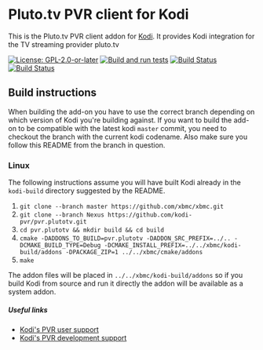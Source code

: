 # Pluto.tv PVR client for Kodi

This is the Pluto.tv PVR client addon for [Kodi](https://kodi.tv). It provides Kodi integration for the TV streaming provider pluto.tv

[![License: GPL-2.0-or-later](https://img.shields.io/badge/License-GPL%20v2+-blue.svg)](LICENSE.md)
[![Build and run tests](https://github.com/kodi-pvr/pvr.plutotv/actions/workflows/build.yml/badge.svg?branch=Omega)](https://github.com/kodi-pvr/pvr.plutotv/actions/workflows/build.yml)
[![Build Status](https://dev.azure.com/teamkodi/kodi-pvr/_apis/build/status/kodi-pvr.pvr.plutotv?branchName=Omega)](https://dev.azure.com/teamkodi/kodi-pvr/_build/latest?definitionId=81&branchName=Omega)
[![Build Status](https://jenkins.kodi.tv/view/Addons/job/kodi-pvr/job/pvr.plutotv/job/Omega/badge/icon)](https://jenkins.kodi.tv/blue/organizations/jenkins/kodi-pvr%2Fpvr.plutotv/branches/)

## Build instructions

When building the add-on you have to use the correct branch depending on which version of Kodi you're building against.
If you want to build the add-on to be compatible with the latest kodi `master` commit, you need to checkout the branch with the current kodi codename.
Also make sure you follow this README from the branch in question.

### Linux

The following instructions assume you will have built Kodi already in the `kodi-build` directory
suggested by the README.

1. `git clone --branch master https://github.com/xbmc/xbmc.git`
2. `git clone --branch Nexus https://github.com/kodi-pvr/pvr.plutotv.git`
3. `cd pvr.plutotv && mkdir build && cd build`
4. `cmake -DADDONS_TO_BUILD=pvr.plutotv -DADDON_SRC_PREFIX=../.. -DCMAKE_BUILD_TYPE=Debug -DCMAKE_INSTALL_PREFIX=../../xbmc/kodi-build/addons -DPACKAGE_ZIP=1 ../../xbmc/cmake/addons`
5. `make`

The addon files will be placed in `../../xbmc/kodi-build/addons` so if you build Kodi from source and run it directly 
the addon will be available as a system addon.

##### Useful links

* [Kodi's PVR user support](https://forum.kodi.tv/forumdisplay.php?fid=167)
* [Kodi's PVR development support](https://forum.kodi.tv/forumdisplay.php?fid=136)
